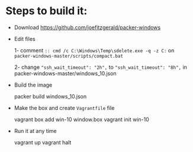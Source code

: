 Steps to build it:
==

- Download https://github.com/joefitzgerald/packer-windows
- Edit files

    1- comment `:: cmd /c C:\Windows\Temp\sdelete.exe -q -z C:` 
    on `packer-windows-master/scripts/compact.bat`
    
    2- change `"ssh_wait_timeout": "2h",` 
    to `"ssh_wait_timeout": "8h",` 
    in packer-windows-master/windows_10.json
    
    
    
- Build the image


    packer build windows_10.json

- Make the box and create `Vagrantfile` file


    vagrant box add win-10 window.box
    vagrant init  win-10

- Run it at any time


    vagrant up
    vagrant halt
